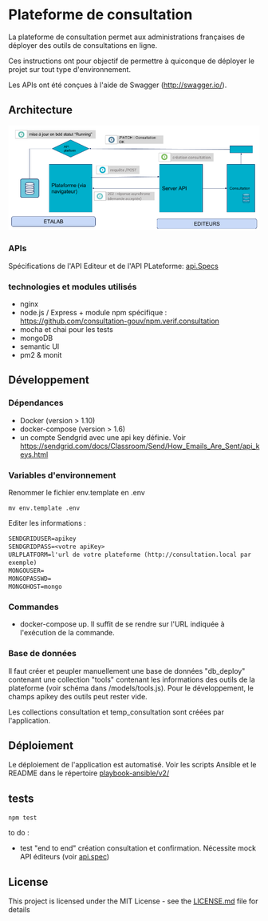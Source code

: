 # Plateforme de consultation

La plateforme de consultation permet aux administrations françaises de déployer des outils de consultations en ligne.

Ces instructions ont pour objectif de permettre à quiconque de déployer le projet sur tout type d'environnement.

Les APIs ont été conçues à l'aide de Swagger (http://swagger.io/). 

## Architecture

![](img/architecture-ogp-platform.png?raw=true)

### APIs

Spécifications de l'API Editeur et de l'API PLateforme: [api.Specs](https://github.com/consultation-gouv/specs-apis-deploiement)

### technologies et modules utilisés
- nginx
- node.js / Express + module npm spécifique : https://github.com/consultation-gouv/npm.verif.consultation 
- mocha et chai pour les tests
- mongoDB
- semantic UI
- pm2 & monit

## Développement

### Dépendances

- Docker (version > 1.10)
- docker-compose (version > 1.6)
- un compte Sendgrid avec une api key définie. Voir https://sendgrid.com/docs/Classroom/Send/How_Emails_Are_Sent/api_keys.html

### Variables d'environnement

Renommer le fichier env.template en .env

```shell
mv env.template .env
```

Editer les informations :

```
SENDGRIDUSER=apikey
SENDGRIDPASS=<votre apiKey>
URLPLATFORM=l'url de votre plateforme (http://consultation.local par exemple)
MONGOUSER= 
MONGOPASSWD=
MONGOHOST=mongo
```

### Commandes

- docker-compose up. Il suffit de se rendre sur l'URL indiquée à l'exécution de la commande.

### Base de données

Il faut créer et peupler manuellement une base de données "db_deploy" contenant une collection "tools" contenant les informations des outils de la plateforme (voir schéma dans /models/tools.js). Pour le développement, le champs apikey des outils peut rester vide.

Les collections consultation et temp_consultation sont créées par l'application.

## Déploiement

Le déploiement de l'application est automatisé. Voir les scripts Ansible et le README dans le répertoire [playbook-ansible/v2/](playbook-ansible/v2) 

## tests

```
npm test
```
to do : 
- test "end to end" création consultation et confirmation. Nécessite mock API éditeurs (voir [api.spec](https://github.com/consultation-gouv/specs-apis-deploiement)) 

## License

This project is licensed under the MIT License - see the [LICENSE.md](LICENSE.md) file for details

